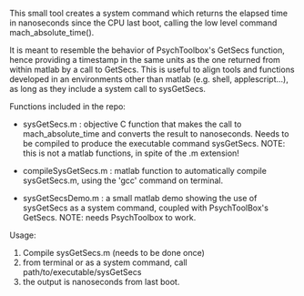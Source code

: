 This small tool creates a system command which returns the elapsed time in nanoseconds since the CPU last boot, calling the low level command mach_absolute_time().

It is meant to resemble the behavior of PsychToolbox's GetSecs function, hence providing a timestamp in the same units as the one returned from within matlab by a call to GetSecs. This is useful to align tools and functions developed in an environments other than matlab (e.g. shell, applescript...), as long as they include a system call to sysGetSecs.

Functions included in the repo:

- sysGetSecs.m : objective C function that makes the call to mach_absolute_time and converts the result to nanoseconds. Needs to be compiled to produce the executable command sysGetSecs. NOTE: this is not a matlab functions, in spite of the .m extension!

- compileSysGetSecs.m : matlab function to automatically compile sysGetSecs.m, using the 'gcc' command on terminal.

- sysGetSecsDemo.m : a small matlab demo showing the use of sysGetSecs as a system command, coupled with PsychToolBox's GetSecs. NOTE: needs PsychToolbox to work.


Usage:
1. Compile sysGetSecs.m (needs to be done once)
2. from terminal or as a system command, call path/to/executable/sysGetSecs
3. the output is nanoseconds from last boot.